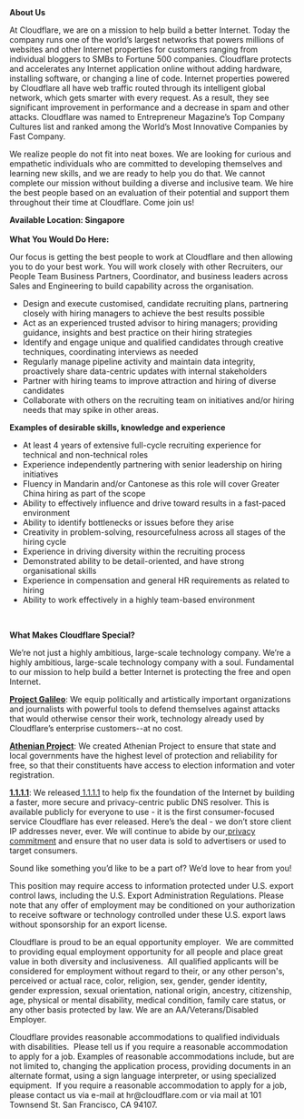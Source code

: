 <div class="content-intro">
	<div><strong>About Us</strong></div>
	<div>
		<p>At Cloudflare, we are on a mission to help build a better Internet. Today the company runs one of the world’s largest networks that powers millions of websites and other Internet properties for customers ranging from individual bloggers to SMBs to Fortune 500 companies. Cloudflare protects and accelerates any Internet application online without adding hardware, installing software, or changing a line of code. Internet properties powered by Cloudflare all have web traffic routed through its intelligent global network, which gets smarter with every request. As a result, they see significant improvement in performance and a decrease in spam and other attacks. Cloudflare was named to Entrepreneur Magazine’s Top Company Cultures list and ranked among the World’s Most Innovative Companies by Fast Company.&nbsp;</p>
		<p><span style="font-weight: 400;">We realize people do not fit into neat boxes. We are looking for curious and empathetic individuals who are committed to developing themselves and learning new skills, and we are ready to help you do that. We cannot complete our mission without building a diverse and inclusive team. We hire the best people based on an evaluation of their potential and support them throughout their time at Cloudflare. Come join us!&nbsp;</span></p>
	</div>
</div>
<p><strong>Available Location: Singapore<br><br>What You Would Do Here:</strong></p>
<p><span style="font-weight: 400;">Our focus is getting the best people to work at Cloudflare and then allowing you to do your best work. You will work closely with other Recruiters, our People Team Business Partners, Coordinator, and business leaders across Sales and Engineering to build capability across the organisation.</span></p>
<ul>
	<li style="font-weight: 400;"><span style="font-weight: 400;">Design and execute customised, candidate recruiting plans, partnering closely with hiring managers to achieve the best results possible</span></li>
	<li style="font-weight: 400;"><span style="font-weight: 400;">Act as an experienced trusted advisor to hiring managers; providing guidance, insights and best practice on their hiring strategies </span></li>
	<li style="font-weight: 400;"><span style="font-weight: 400;">Identify and engage unique and qualified candidates through creative techniques, coordinating interviews as needed</span></li>
	<li style="font-weight: 400;"><span style="font-weight: 400;">Regularly manage pipeline activity and maintain data integrity, proactively share data-centric updates with internal stakeholders</span></li>
	<li style="font-weight: 400;"><span style="font-weight: 400;">Partner with hiring teams to improve attraction and hiring of diverse candidates </span></li>
	<li style="font-weight: 400;"><span style="font-weight: 400;">Collaborate with others on the recruiting team on initiatives and/or hiring needs that may spike in other areas.</span></li>
</ul>
<p><strong>Examples of desirable skills, knowledge and experience</strong></p>
<ul>
	<li style="font-weight: 400;"><span style="font-weight: 400;">At least 4 years of extensive full-cycle recruiting experience for technical and non-technical roles</span></li>
	<li style="font-weight: 400;"><span style="font-weight: 400;">Experience independently partnering with senior leadership on hiring initiatives</span></li>
	<li style="font-weight: 400;"><span style="font-weight: 400;">Fluency in Mandarin and/or Cantonese as this role will cover Greater China hiring as part of the scope</span></li>
	<li style="font-weight: 400;"><span style="font-weight: 400;">Ability to effectively influence and drive toward results in a fast-paced environment</span></li>
	<li style="font-weight: 400;"><span style="font-weight: 400;">Ability to identify bottlenecks or issues before they arise</span></li>
	<li style="font-weight: 400;"><span style="font-weight: 400;">Creativity in problem-solving, resourcefulness across all stages of the hiring cycle</span></li>
	<li style="font-weight: 400;"><span style="font-weight: 400;">Experience in driving diversity within the recruiting process</span></li>
	<li style="font-weight: 400;"><span style="font-weight: 400;">Demonstrated ability to be detail-oriented, and have strong organisational skills</span></li>
	<li style="font-weight: 400;"><span style="font-weight: 400;">Experience in compensation and general HR requirements as related to hiring</span></li>
	<li style="font-weight: 400;"><span style="font-weight: 400;">Ability to work effectively in a highly team-based environment</span></li>
</ul>
<p>&nbsp;</p>
<div class="content-conclusion">
	<p><strong>What Makes Cloudflare Special?</strong></p>
	<p><span style="font-weight: 400;">We’re not just a highly ambitious, large-scale technology company. We’re a highly ambitious, large-scale technology company with a soul. Fundamental to our mission to help build a better Internet is protecting the free and open Internet.</span></p>
	<p><a href="https://blog.cloudflare.com/protecting-free-expression-online/"><strong>Project Galileo</strong></a><span style="font-weight: 400;">: We equip politically and artistically important organizations and journalists with powerful tools to defend themselves against attacks that would otherwise censor their work, technology already used by Cloudflare’s enterprise customers--at no cost.</span></p>
	<p><strong><a href="https://www.cloudflare.com/athenian/">Athenian Project</a></strong><span style="font-weight: 400;">: We created Athenian Project to ensure that state and local governments have the highest level of protection and reliability for free, so that their constituents have access to election information and voter registration.</span></p>
	<p><a href="https://1.1.1.1/"><strong>1.1.1.1</strong></a><span style="font-weight: 400;">: We released</span><a href="https://1.1.1.1/"> <span style="font-weight: 400;">1.1.1.1</span></a><span style="font-weight: 400;"> to help fix the foundation of the Internet by building a faster, more secure and privacy-centric public DNS resolver. This is available publicly for everyone to use - it is the first consumer-focused service Cloudflare has ever released. Here’s the deal - we don’t store client IP addresses never, ever. We will continue to abide by our</span><a href="https://developers.cloudflare.com/1.1.1.1/privacy/public-dns-resolver"> privacy commitment</a><span style="font-weight: 400;"> and ensure that no user data is sold to advertisers or used to target consumers.</span></p>
	<p><span style="font-weight: 400;">Sound like something you’d like to be a part of? We’d love to hear from you!</span></p>
	<p><span style="font-weight: 400;">This position may require access to information protected under U.S. export control laws, including the U.S. Export Administration Regulations. Please note that any offer of employment may be conditioned on your authorization to receive software or technology controlled under these U.S. export laws without sponsorship for an export license.</span></p>
	<p><span style="font-weight: 400;">Cloudflare is proud to be an equal opportunity employer. &nbsp;We are committed to providing equal employment opportunity for all people and place great value in both diversity and inclusiveness. &nbsp;All qualified applicants will be considered for employment without regard to their, or any other person's, perceived or actual</span> <span style="font-weight: 400;">race, color, religion, sex, gender, gender identity, gender expression, sexual orientation, national origin, ancestry, citizenship, age, physical or mental disability, medical condition, family care status, or any other basis protected by law. </span><span style="font-weight: 400;">We are an AA/Veterans/Disabled Employer.</span></p>
	<p><span style="font-weight: 400;">Cloudflare provides reasonable accommodations to qualified individuals with disabilities. &nbsp;Please tell us if you require a reasonable accommodation to apply for a job. Examples of reasonable accommodations include, but are not limited to, changing the application process, providing documents in an alternate format, using a sign language interpreter, or using specialized equipment. &nbsp;If you require a reasonable accommodation to apply for a job, please contact us via e-mail at </span><span style="font-weight: 400;">hr@cloudflare.com</span><span style="font-weight: 400;"> or via mail at 101 Townsend St. San Francisco, CA 94107.</span></p>
</div>